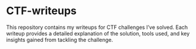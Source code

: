 # **CTF-writeups**
This repository contains my writeups for CTF challenges I’ve solved. Each writeup provides a detailed explanation of the solution, tools used, and key insights gained from tackling the challenge.

